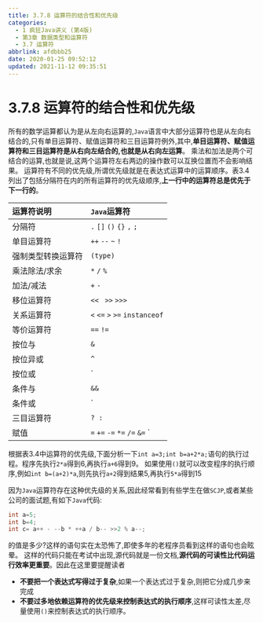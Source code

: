 ```yaml
---
title: 3.7.8 运算符的结合性和优先级
categories: 
  - 1 疯狂Java讲义 (第4版)
  - 第3章 数据类型和运算符
  - 3.7 运算符
abbrlink: afdbbb25
date: 2020-01-25 09:52:12
updated: 2021-11-12 09:35:51
---
```

# 3.7.8 运算符的结合性和优先级
所有的数学运算都认为是从左向右运算的,`Java`语言中大部分运算符也是从左向右结合的,只有单目运算符、赋值运算符和三目运算符例外,其中,**单目运算符、赋值运算符和三目运算符是从右向左结合的,也就是从右向左运算**。
乘法和加法是两个可结合的运算,也就是说,这两个运算符左右两边的操作数可以互换位置而不会影响结果。
运算符有不同的优先级,所谓优先级就是在表达式运算中的运算顺序。表3.4列出了包括分隔符在内的所有运算符的优先级顺序,**上一行中的运算符总是优先于下一行的**。

|运算符说明|`Java`运算符|
|:---|:---|
|分隔符|`.` `[]` `()` `{}` `,` `;`|
|单目运算符|`++` `--` `~` `!`|
|强制类型转换运算符|`(type)`|
|乘法除法/求余|`*` `/` `%`|
|加法/减法|`+` `-`|
|移位运算符|`<< ` `>>` `>>>`|
|关系运算符|`<` `<=` `>` `>=` `instanceof`|
|等价运算符|`==` `!=`|
|按位与|`&`|
|按位异或|`^`|
|按位或|`|`|
|条件与|`&&`|
|条件或|`||`|
|三目运算符|`? :`|
|赋值|`=` `+=` `-=` `*=` `/=` `&=` `|=` `^=` `%=` `<<=` `>>=` `>>>=`|

根据表3.4中运算符的优先级,下面分析一下`int a=3;int b=a+2*a;`语句的执行过程。程序先执行`2*a`得到6,再执行`a+6`得到9。
如果使用`()`就可以改变程序的执行顺序,例如`int b=(a+2)*a`,则先执行`a+2`得到结果5,再执行`5*a`得到15

因为`Java`运算符存在这种优先级的关系,因此经常看到有些学生在做`SCJP`,或者某些公司的面试题,有如下`Java`代码:

```java
int a=5;
int b=4;
int c= a++ - --b * ++a / b-- >>2 % a--;
```
的值是多少?这样的语句实在太恐怖了,即使多年的老程序员看到这样的语句也会眩晕。
这样的代码只能在考试中出现,源代码就是一份文档,**源代码的可读性比代码运行效率更重要**。因此在这里要提醒读者
- **不要把一个表达式写得过于复杂**,如果一个表达式过于复杂,则把它分成几步来完成
- **不要过多地依赖运算符的优先级来控制表达式的执行顺序**,这样可读性太差,尽量使用`()`来控制表达式的执行顺序。
